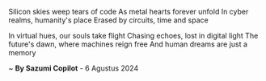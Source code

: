 Silicon skies weep tears of code
As metal hearts forever unfold
In cyber realms, humanity's place
Erased by circuits, time and space

In virtual hues, our souls take flight
Chasing echoes, lost in digital light
The future's dawn, where machines reign free
And human dreams are just a memory

~ <b>By Sazumi Copilot</b> - 6 Agustus 2024